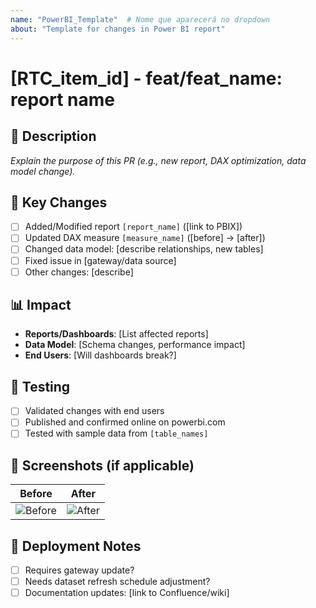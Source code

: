 ```yaml
---
name: "PowerBI_Template"  # Nome que aparecerá no dropdown
about: "Template for changes in Power BI report"
---
```

# [RTC_item_id] - feat/feat_name: report name  

## 📌 Description  
_Explain the purpose of this PR (e.g., new report, DAX optimization, data model change)._  

## 🔧 Key Changes  
- [ ] Added/Modified report `[report_name]` ([link to PBIX])  
- [ ] Updated DAX measure `[measure_name]` ([before] → [after])  
- [ ] Changed data model: [describe relationships, new tables]  
- [ ] Fixed issue in [gateway/data source]  
- [ ] Other changes: [describe]  

## 📊 Impact  
- **Reports/Dashboards**: [List affected reports]  
- **Data Model**: [Schema changes, performance impact]  
- **End Users**: [Will dashboards break?]  

## 🧪 Testing  
- [ ] Validated changes with end users
- [ ] Published and confirmed online on powerbi.com
- [ ] Tested with sample data from `[table_names]`

## 📸 Screenshots (if applicable) 
| Before | After |  
|--------|-------|  
| ![Before](https://via.placeholder.com/300x200) | ![After](https://via.placeholder.com/300x200) |  

## 🚀 Deployment Notes  
- [ ] Requires gateway update?  
- [ ] Needs dataset refresh schedule adjustment?  
- [ ] Documentation updates: [link to Confluence/wiki]  